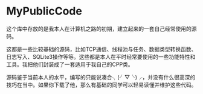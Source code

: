 # MyPublicCode

这个库中存放的是我本人在计算机之路的初期，建立起来的一套自己经常使用的源码。

这都是一些比较基础的源码，比如TCP通信、线程池与任务、数据类型转换函数、日志写入、SQLite3操作等等。这些都是本人在平时经常要使用的一些功能特性和工具。我把他们封装成了一套适用于我自己的CPP类。

源码鉴于当前本人的水平，编写的只能说凑合╮(╯▽╰)╭，并没有什么很高深的技巧在当中。如果你下载了他，那么有基础的同学可以轻易读懂并维护这些代码。
